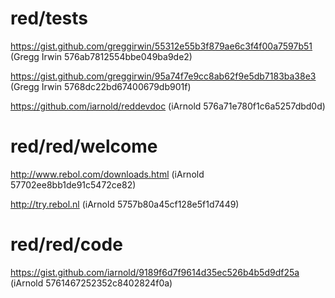 # red/tests

https://gist.github.com/greggirwin/55312e55b3f879ae6c3f4f00a7597b51 (Gregg Irwin 576ab7812554bbe049ba9de2)

https://gist.github.com/greggirwin/95a74f7e9cc8ab62f9e5db7183ba38e3 (Gregg Irwin 5768dc22bd67400679db901f)

https://github.com/iarnold/reddevdoc (iArnold 576a71e780f1c6a5257dbd0d)

# red/red/welcome

http://www.rebol.com/downloads.html (iArnold 57702ee8bb1de91c5472ce82)

http://try.rebol.nl (iArnold 5757b80a45cf128e5f1d7449)

# red/red/code

https://gist.github.com/iarnold/9189f6d7f9614d35ec526b4b5d9df25a (iArnold 5761467252352c8402824f0a)

